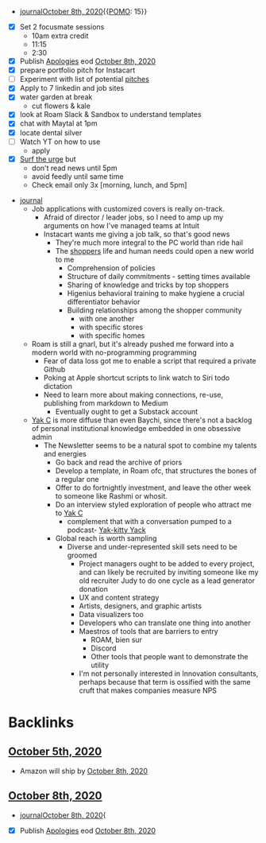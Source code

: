 - [journal](<journal.md>)[October 8th, 2020](<October 8th, 2020.md>){{[POMO](<POMO.md>): 15}}
- [x] Set 2 focusmate sessions
    - 10am extra credit
    - 11:15
    - 2:30
- [x] Publish [Apologies](<Apologies.md>) eod [October 8th, 2020](<October 8th, 2020.md>)
- [x] prepare portfolio pitch for Instacart
- [ ] Experiment with list of potential [pitches](<pitches.md>)
- [x] Apply to 7 linkedin and job sites
- [x] water garden at break
    - cut flowers & kale
- [x] look at Roam Slack & Sandbox to understand templates
- [x] chat with Maytal at 1pm
- [x] locate dental silver
- [ ] Watch YT on how to use
    - apply
- [x] [Surf the urge](<Surf the urge.md>) but 
    - don't read news until 5pm
    - avoid feedly until same time
    - Check email only 3x [morning, lunch, and 5pm]
- [journal](<journal.md>)
    - Job applications with customized covers is really on-track.
        - Afraid of director / leader jobs, so I need to amp up my arguments on how I've managed teams at Intuit
        - Instacart wants me giving a job talk, so that's good news
            - They're much more integral to the PC world than ride hail
            - The [shoppers](<shoppers.md>) life and human needs could open a new world to me
                - Comprehension of policies
                - Structure of daily commitments - setting times available
                - Sharing of knowledge and tricks by top shoppers
                - Higenius behavioral training to make hygiene a crucial differentiator behavior
                - Building relationships among the shopper community
                    - with one another
                    - with specific stores
                    - with specific homes
    - Roam is still a gnarl, but it's already pushed me forward into a modern world with no-programming programming
        - Fear of data loss got me to enable a script that required a private Github
        - Poking at Apple shortcut scripts to link watch to Siri todo dictation
        - Need to learn more about making connections, re-use, publishing from markdown to Medium
            - Eventually ought to get a Substack account
    - [Yak C](<Yak C.md>) is more diffuse than even Baychi, since there's not a backlog of personal institutional knowledge embedded in one obsessive admin
        - The Newsletter seems to be a natural spot to combine my talents and energies
            - Go back and read the archive of priors
            - Develop a template, in Roam ofc, that structures the bones of a regular one
            - Offer to do fortnightly investment, and leave the other week to someone like Rashmi or whosit. 
            - Do an interview styled exploration of people who attract me to [Yak C](<Yak C.md>)
                - complement that with a conversation pumped to a podcast- [Yak-kitty Yack](<Yak-kitty Yack.md>)
            - Global reach is worth sampling
                - Diverse and under-represented skill sets need to be groomed
                    - Project managers ought to be added to every project, and can likely be recruited by inviting someone like my old recruiter Judy to do one cycle as a lead generator donation
                    - UX and content strategy
                    - Artists, designers, and graphic artists
                    - Data visualizers too
                    - Developers who can translate one thing into another
                    - Maestros of tools that are barriers to entry
                        - ROAM, bien sur
                        - Discord
                        - Other tools that people want to demonstrate the utility
                    - I'm not personally interested in Innovation consultants, perhaps because that term is ossified with the same cruft that makes companies measure NPS

# Backlinks
## [October 5th, 2020](<October 5th, 2020.md>)
- Amazon will ship by [October 8th, 2020](<October 8th, 2020.md>)

## [October 8th, 2020](<October 8th, 2020.md>)
- [journal](<journal.md>)[October 8th, 2020](<October 8th, 2020.md>){

- [x] Publish [Apologies](<Apologies.md>) eod [October 8th, 2020](<October 8th, 2020.md>)

